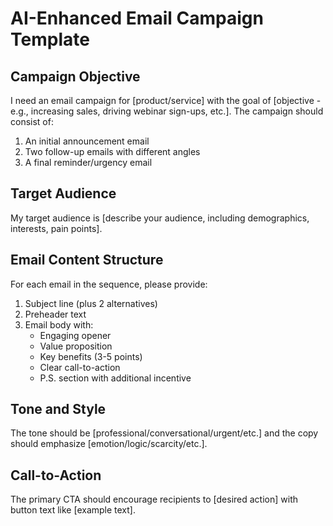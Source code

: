# AI-Enhanced Email Campaign Template
            
## Campaign Objective
            
I need an email campaign for [product/service] with the goal of [objective - e.g., increasing sales, driving webinar sign-ups, etc.]. The campaign should consist of:

1. An initial announcement email
2. Two follow-up emails with different angles
3. A final reminder/urgency email
            
## Target Audience
            
My target audience is [describe your audience, including demographics, interests, pain points].
            
## Email Content Structure
            
For each email in the sequence, please provide:
            
1. Subject line (plus 2 alternatives)
2. Preheader text
3. Email body with:
   - Engaging opener
   - Value proposition
   - Key benefits (3-5 points)
   - Clear call-to-action
   - P.S. section with additional incentive
            
## Tone and Style
            
The tone should be [professional/conversational/urgent/etc.] and the copy should emphasize [emotion/logic/scarcity/etc.].
            
## Call-to-Action
            
The primary CTA should encourage recipients to [desired action] with button text like [example text]. 